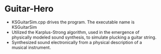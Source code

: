 # Guitar-Hero

- KSGuitarSim.cpp drives the program. The executable name is KSGuitarSim
- Utilized the Karplus-Strong algorithm, used in the emergence of physically modeled sound synthesis, to simulate plucking a guitar string.
- Synthesized sound electronically from a physical description of a musical instrument.
